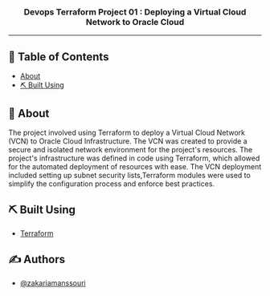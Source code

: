 

<h3 align="center">Devops Terraform Project 01 : Deploying a Virtual Cloud Network to Oracle Cloud</h3>

---

## 📝 Table of Contents
- [About](#about)
- [⛏️ Built Using](#build_using)



## 🧐 About <a name = "about"></a>
The project involved using Terraform to deploy a Virtual Cloud Network (VCN) to Oracle Cloud Infrastructure. The VCN was created to provide a secure and isolated network environment for the project's resources. The project's infrastructure was defined in code using Terraform, which allowed for the automated deployment of resources with ease.
The VCN deployment included setting up subnet security lists,Terraform modules were used to simplify the configuration process and enforce best practices.

##  ⛏️ Built Using <a name = "built_using"></a>
- [Terraform](https://www.terraform.io/)

## ✍️ Authors <a name = "authors"></a>
- [@zakariamanssouri](https://github.com/zakariamanssouri) 
